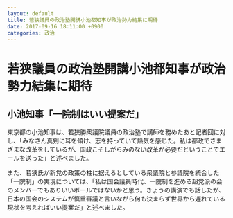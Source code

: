 ```yaml
---
layout: default
title: 若狭議員の政治塾開講小池都知事が政治勢力結集に期待
date: 2017-09-16 18:11:00 +0900
categories: 政治
---
```


# 若狭議員の政治塾開講小池都知事が政治勢力結集に期待

## 小池知事「一院制はいい提案だ」

東京都の小池知事は、若狭勝衆議院議員の政治塾で講師を務めたあと記者団に対し、「みなさん真剣に耳を傾け、志を持っていて熱気を感じた。私は都政でさまざまな改革をしているが、国政こそしがらみのない改革が必要だということでエールを送った」と述べました。

また、若狭氏が新党の政策の柱に据えるとしている衆議院と参議院を統合した「一院制」の実現については、「私は国会議員時代、一院制を進める超党派の会のメンバーでもありいいボールではないかと思う。きょうの講演でも話したが、日本の国会のシステムが慎重審議と言いながら何も決まらず世界から遅れている現状を考えればいい提案だ」と述べました。

